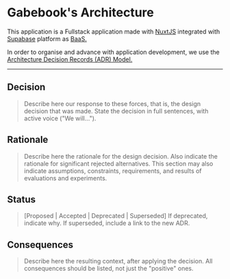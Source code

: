# Gabebook's Architecture

This application is a Fullstack application made with [NuxtJS](https://nuxt.com) integrated with [Supabase](https://supabase.com) platform as [BaaS.](https://en.wikipedia.org/wiki/Banking_as_a_service)

In order to organise and advance with application development, we use the [Architecture Decision Records (ADR) Model.](https://adr.github.io/)

---

## Decision

> Describe here our response to these forces, that is, the design decision that was made. State the decision in full sentences, with active voice ("We will...").

## Rationale

> Describe here the rationale for the design decision. Also indicate the rationale for significant rejected alternatives. This section may also indicate assumptions, constraints, requirements, and results of evaluations and experiments.

## Status

> [Proposed | Accepted | Deprecated | Superseded] If deprecated, indicate why. If superseded, include a link to the new ADR.

## Consequences

> Describe here the resulting context, after applying the decision. All consequences should be listed, not just the "positive" ones.
